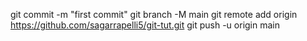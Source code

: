 git commit -m "first commit"
git branch -M main
git remote add origin https://github.com/sagarrapelli5/git-tut.git
git push -u origin main
